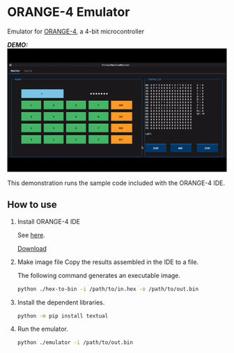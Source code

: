 # ORANGE-4 Emulator

Emulator for [ORANGE-4](http://www.picosoft.co.jp/ORANGE-4/), a 4-bit microcontroller

***DEMO:***
![demo](./assets/demo.gif)

This demonstration runs the sample code included with the ORANGE-4 IDE.

## How to use

1. Install ORANGE-4 IDE

    See [here](http://www.picosoft.co.jp/ORANGE-4/).

    [Download](http://www.picosoft.co.jp/ORANGE-4/download/ORANGE4-IDE-V102.zip)

2. Make image file
    Copy the results assembled in the IDE to a file.

    The following command generates an executable image.

    ```sh
    python ./hex-to-bin -i /path/to/in.hex -o /path/to/out.bin
    ```

3. Install the dependent libraries.

    ```sh
    python -m pip install textual
    ```

4. Run the emulator.

    ```sh
    python ./emulator -i /path/to/out.bin
    ```
